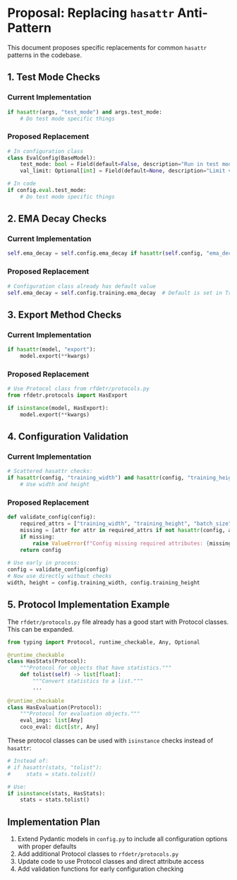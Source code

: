 # Proposal: Replacing `hasattr` Anti-Pattern

This document proposes specific replacements for common `hasattr` patterns in the codebase.

## 1. Test Mode Checks

### Current Implementation

```python
if hasattr(args, "test_mode") and args.test_mode:
    # Do test mode specific things
```

### Proposed Replacement

```python
# In configuration class
class EvalConfig(BaseModel):
    test_mode: bool = Field(default=False, description="Run in test mode")
    val_limit: Optional[int] = Field(default=None, description="Limit validation samples")

# In code
if config.eval.test_mode:
    # Do test mode specific things
```

## 2. EMA Decay Checks

### Current Implementation

```python
self.ema_decay = self.config.ema_decay if hasattr(self.config, "ema_decay") else None
```

### Proposed Replacement

```python
# Configuration class already has default value
self.ema_decay = self.config.training.ema_decay  # Default is set in TrainConfig
```

## 3. Export Method Checks

### Current Implementation

```python
if hasattr(model, "export"):
    model.export(**kwargs)
```

### Proposed Replacement

```python
# Use Protocol class from rfdetr/protocols.py
from rfdetr.protocols import HasExport

if isinstance(model, HasExport):
    model.export(**kwargs)
```

## 4. Configuration Validation

### Current Implementation

```python
# Scattered hasattr checks:
if hasattr(config, "training_width") and hasattr(config, "training_height"):
    # Use width and height
```

### Proposed Replacement

```python
def validate_config(config):
    required_attrs = ["training_width", "training_height", "batch_size"]
    missing = [attr for attr in required_attrs if not hasattr(config, attr)]
    if missing:
        raise ValueError(f"Config missing required attributes: {missing}")
    return config
    
# Use early in process:
config = validate_config(config)
# Now use directly without checks
width, height = config.training_width, config.training_height
```

## 5. Protocol Implementation Example

The `rfdetr/protocols.py` file already has a good start with Protocol classes. This can be expanded.

```python
from typing import Protocol, runtime_checkable, Any, Optional

@runtime_checkable
class HasStats(Protocol):
    """Protocol for objects that have statistics."""
    def tolist(self) -> list[float]:
        """Convert statistics to a list."""
        ...
        
@runtime_checkable
class HasEvaluation(Protocol):
    """Protocol for evaluation objects."""
    eval_imgs: list[Any]
    coco_eval: dict[str, Any]
```

These protocol classes can be used with `isinstance` checks instead of `hasattr`:

```python
# Instead of:
# if hasattr(stats, "tolist"):
#     stats = stats.tolist()

# Use:
if isinstance(stats, HasStats):
    stats = stats.tolist()
```

## Implementation Plan

1. Extend Pydantic models in `config.py` to include all configuration options with proper defaults
2. Add additional Protocol classes to `rfdetr/protocols.py`
3. Update code to use Protocol classes and direct attribute access
4. Add validation functions for early configuration checking
